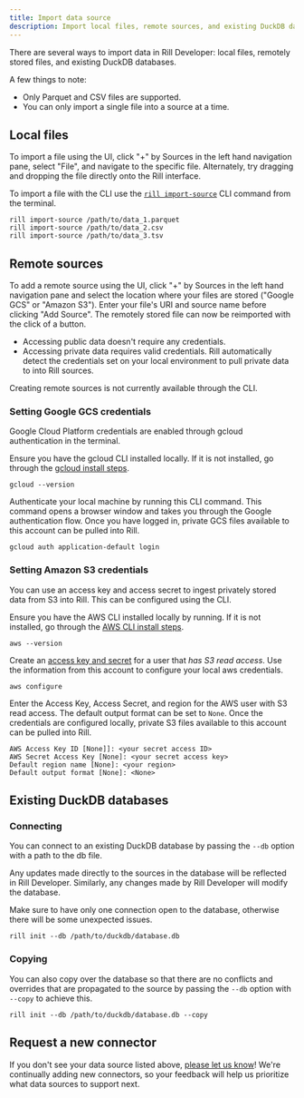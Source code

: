 ```yaml
---
title: Import data source
description: Import local files, remote sources, and existing DuckDB databases
---
```


There are several ways to import data in Rill Developer: local files, remotely stored files, and existing DuckDB databases.

A few things to note:
- Only Parquet and CSV files are supported.
- You can only import a single file into a source at a time.

## Local files
To import a file using the UI, click "+" by Sources in the left hand navigation pane, select "File", and navigate to the specific file. Alternately, try dragging and dropping the file directly onto the Rill interface.

To import a file with the CLI use the [`rill import-source`](/cli#import-your-data) CLI command from the terminal.

```
rill import-source /path/to/data_1.parquet
rill import-source /path/to/data_2.csv
rill import-source /path/to/data_3.tsv
```

## Remote sources
To add a remote source using the UI, click "+" by Sources in the left hand navigation pane and select the location where your files are stored ("Google GCS" or "Amazon S3"). Enter your file's URI and source name before clicking "Add Source". The remotely stored file can now be reimported with the click of a button.

- Accessing public data doesn't require any credentials. 
- Accessing private data requires valid credentials. Rill automatically detect the credentials set on your local environment to pull private data to into Rill sources. 

Creating remote sources is not currently available through the CLI.

### Setting Google GCS credentials
Google Cloud Platform credentials are enabled through gcloud authentication in the terminal.

Ensure you have the gcloud CLI installed locally. If it is not installed, go through the [gcloud install steps](https://cloud.google.com/sdk/docs/install).

```
gcloud --version
```

Authenticate your local machine by running this CLI command. This command opens a browser window and takes you through the Google authentication flow. Once you have logged in, private GCS files available to this account can be pulled into Rill.

```
gcloud auth application-default login
```


### Setting Amazon S3 credentials
You can use an access key and access secret to ingest privately stored data from S3 into Rill. This can be configured using the CLI.

Ensure you have the AWS CLI installed locally by running. If it is not installed, go through the [AWS CLI install steps](https://docs.aws.amazon.com/cli/latest/userguide/cli-chap-getting-started.html).

```
aws --version
```


Create an [access key and secret](https://docs.aws.amazon.com/IAM/latest/UserGuide/id_credentials_access-keys.html) for a user that _has S3 read access_. Use the information from this account to configure your local aws credentials.

```
aws configure
```

Enter the Access Key, Access Secret, and region for the AWS user with S3 read access. The default output format can be set to `None`. Once the credentials are configured locally, private S3 files available to this account can be pulled into Rill.

```
AWS Access Key ID [None]]: <your secret access ID>
AWS Secret Access Key [None]: <your secret access key>
Default region name [None]: <your region>
Default output format [None]: <None>
```

## Existing DuckDB databases

### Connecting
You can connect to an existing DuckDB database by passing the `--db` option with a path to the db file.

Any updates made directly to the sources in the database will be reflected in Rill Developer. Similarly, any changes made by Rill Developer will modify the database.

Make sure to have only one connection open to the database, otherwise there will be some unexpected issues.
```
rill init --db /path/to/duckdb/database.db
```


### Copying
You can also copy over the database so that there are no conflicts and overrides that are propagated to the source by passing the `--db` option with `--copy` to achieve this.

```
rill init --db /path/to/duckdb/database.db --copy
```

## Request a new connector
If you don't see your data source listed above, [please let us know](https://discord.gg/eEvSYHdfWK)! We're continually adding new connectors, so your feedback will help us prioritize what data sources to support next.
